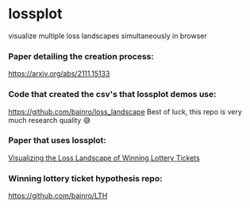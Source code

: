# lossplot
visualize multiple loss landscapes simultaneously in browser

### Paper detailing the creation process:
https://arxiv.org/abs/2111.15133

### Code that created the csv's that lossplot demos use:
https://github.com/bainro/loss_landscape
Best of luck, this repo is very much research quality 😅

### Paper that uses lossplot:
[Visualizing the Loss Landscape of Winning Lottery Tickets
](https://arxiv.org/abs/2112.08538)

### Winning lottery ticket hypothesis repo:
https://github.com/bainro/LTH 

